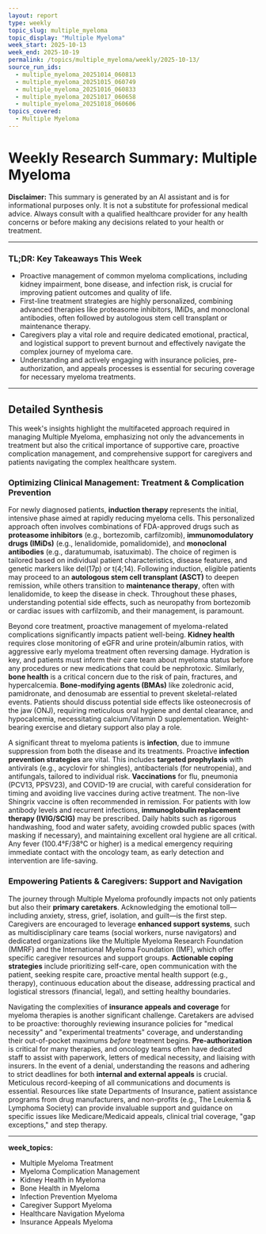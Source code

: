 ```yaml
---
layout: report
type: weekly
topic_slug: multiple_myeloma
topic_display: "Multiple Myeloma"
week_start: 2025-10-13
week_end: 2025-10-19
permalink: /topics/multiple_myeloma/weekly/2025-10-13/
source_run_ids:
  - multiple_myeloma_20251014_060813
  - multiple_myeloma_20251015_060749
  - multiple_myeloma_20251016_060833
  - multiple_myeloma_20251017_060658
  - multiple_myeloma_20251018_060606
topics_covered:
  - Multiple Myeloma
---
```


# Weekly Research Summary: Multiple Myeloma

**Disclaimer:** This summary is generated by an AI assistant and is for informational purposes only. It is not a substitute for professional medical advice. Always consult with a qualified healthcare provider for any health concerns or before making any decisions related to your health or treatment.

---

### **TL;DR: Key Takeaways This Week**

- Proactive management of common myeloma complications, including kidney impairment, bone disease, and infection risk, is crucial for improving patient outcomes and quality of life.
- First-line treatment strategies are highly personalized, combining advanced therapies like proteasome inhibitors, IMiDs, and monoclonal antibodies, often followed by autologous stem cell transplant or maintenance therapy.
- Caregivers play a vital role and require dedicated emotional, practical, and logistical support to prevent burnout and effectively navigate the complex journey of myeloma care.
- Understanding and actively engaging with insurance policies, pre-authorization, and appeals processes is essential for securing coverage for necessary myeloma treatments.

---

## Detailed Synthesis

This week's insights highlight the multifaceted approach required in managing Multiple Myeloma, emphasizing not only the advancements in treatment but also the critical importance of supportive care, proactive complication management, and comprehensive support for caregivers and patients navigating the complex healthcare system.

### Optimizing Clinical Management: Treatment & Complication Prevention

For newly diagnosed patients, **induction therapy** represents the initial, intensive phase aimed at rapidly reducing myeloma cells. This personalized approach often involves combinations of FDA-approved drugs such as **proteasome inhibitors** (e.g., bortezomib, carfilzomib), **immunomodulatory drugs (IMiDs)** (e.g., lenalidomide, pomalidomide), and **monoclonal antibodies** (e.g., daratumumab, isatuximab). The choice of regimen is tailored based on individual patient characteristics, disease features, and genetic markers like del(17p) or t(4;14). Following induction, eligible patients may proceed to an **autologous stem cell transplant (ASCT)** to deepen remission, while others transition to **maintenance therapy**, often with lenalidomide, to keep the disease in check. Throughout these phases, understanding potential side effects, such as neuropathy from bortezomib or cardiac issues with carfilzomib, and their management, is paramount.

Beyond core treatment, proactive management of myeloma-related complications significantly impacts patient well-being. **Kidney health** requires close monitoring of eGFR and urine protein/albumin ratios, with aggressive early myeloma treatment often reversing damage. Hydration is key, and patients must inform their care team about myeloma status before any procedures or new medications that could be nephrotoxic. Similarly, **bone health** is a critical concern due to the risk of pain, fractures, and hypercalcemia. **Bone-modifying agents (BMAs)** like zoledronic acid, pamidronate, and denosumab are essential to prevent skeletal-related events. Patients should discuss potential side effects like osteonecrosis of the jaw (ONJ), requiring meticulous oral hygiene and dental clearance, and hypocalcemia, necessitating calcium/Vitamin D supplementation. Weight-bearing exercise and dietary support also play a role.

A significant threat to myeloma patients is **infection**, due to immune suppression from both the disease and its treatments. Proactive **infection prevention strategies** are vital. This includes **targeted prophylaxis** with antivirals (e.g., acyclovir for shingles), antibacterials (for neutropenia), and antifungals, tailored to individual risk. **Vaccinations** for flu, pneumonia (PCV13, PPSV23), and COVID-19 are crucial, with careful consideration for timing and avoiding live vaccines during active treatment. The non-live Shingrix vaccine is often recommended in remission. For patients with low antibody levels and recurrent infections, **immunoglobulin replacement therapy (IVIG/SCIG)** may be prescribed. Daily habits such as rigorous handwashing, food and water safety, avoiding crowded public spaces (with masking if necessary), and maintaining excellent oral hygiene are all critical. Any fever (100.4°F/38°C or higher) is a medical emergency requiring immediate contact with the oncology team, as early detection and intervention are life-saving.

### Empowering Patients & Caregivers: Support and Navigation

The journey through Multiple Myeloma profoundly impacts not only patients but also their **primary caretakers**. Acknowledging the emotional toll—including anxiety, stress, grief, isolation, and guilt—is the first step. Caregivers are encouraged to leverage **enhanced support systems**, such as multidisciplinary care teams (social workers, nurse navigators) and dedicated organizations like the Multiple Myeloma Research Foundation (MMRF) and the International Myeloma Foundation (IMF), which offer specific caregiver resources and support groups. **Actionable coping strategies** include prioritizing self-care, open communication with the patient, seeking respite care, proactive mental health support (e.g., therapy), continuous education about the disease, addressing practical and logistical stressors (financial, legal), and setting healthy boundaries.

Navigating the complexities of **insurance appeals and coverage** for myeloma therapies is another significant challenge. Caretakers are advised to be proactive: thoroughly reviewing insurance policies for "medical necessity" and "experimental treatments" coverage, and understanding their out-of-pocket maximums *before* treatment begins. **Pre-authorization** is critical for many therapies, and oncology teams often have dedicated staff to assist with paperwork, letters of medical necessity, and liaising with insurers. In the event of a denial, understanding the reasons and adhering to strict deadlines for both **internal and external appeals** is crucial. Meticulous record-keeping of all communications and documents is essential. Resources like state Departments of Insurance, patient assistance programs from drug manufacturers, and non-profits (e.g., The Leukemia & Lymphoma Society) can provide invaluable support and guidance on specific issues like Medicare/Medicaid appeals, clinical trial coverage, "gap exceptions," and step therapy.

---
**week_topics:**
- Multiple Myeloma Treatment
- Myeloma Complication Management
- Kidney Health in Myeloma
- Bone Health in Myeloma
- Infection Prevention Myeloma
- Caregiver Support Myeloma
- Healthcare Navigation Myeloma
- Insurance Appeals Myeloma
